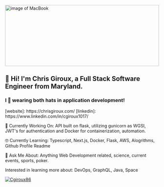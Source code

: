 <!--
**cgiroux86/cgiroux86** is a ✨ _special_ ✨ repository because its `README.md` (this file) appears on your GitHub profile.

Here are some ideas to get you started:

- 🔭 I’m currently working on ...
- 🌱 I’m currently learning ...
- 👯 I’m looking to collaborate on ...
- 🤔 I’m looking for help with ...
- 💬 Ask me about ...
- 📫 How to reach me: ...
- 😄 Pronouns: ...
- ⚡ Fun fact: ...
-->

<img width="100%" height="200px" src="https://images.unsplash.com/photo-1517336714731-489689fd1ca8?ixlib=rb-1.2.1&ixid=eyJhcHBfaWQiOjEyMDd9&auto=format&fit=crop&w=500&q=60" alt="image of MacBook"/>

## 👋 Hi! I'm Chris Giroux, a Full Stack Software Engineer from Maryland.
### I 💙 wearing both hats in application development!
<div>
[website]: https://chrisgiroux.com/
[linkedin]: https://www.linkedin.com/in/cgiroux1017/
</div>


🔭  Currently Working On: API built on flask, utilizing gunicorn as WGSI, JWT's for authentication and Docker for containerization, automation.

🤓  Currently Learning: Typescript, Next.js, Docker, Flask, AWS, Alogrithms, Github Profile Readme

💬  Ask Me About: Anything Web Development related, science, current events, sports, poker.

Interested in learning more about: DevOps, GraphQL, Java, Space

[![Cgiroux86](https://github-readme-stats.vercel.app/api?username=cgiroux86&theme=radical)](https://github.com/anuraghazra/github-readme-stats)
